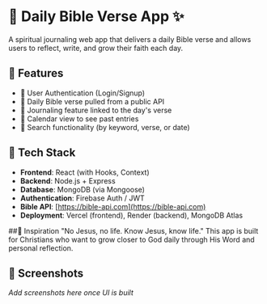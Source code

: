 # 📖 Daily Bible Verse App ✨

A spiritual journaling web app that delivers a daily Bible verse and allows users to reflect, write, and grow their faith each day.

## 🌟 Features
- 🔐 User Authentication (Login/Signup)
- 📖 Daily Bible verse pulled from a public API
- 📝 Journaling feature linked to the day's verse
- 📅 Calendar view to see past entries
- 🔎 Search functionality (by keyword, verse, or date)

## 🚀 Tech Stack
- **Frontend**: React (with Hooks, Context)
- **Backend**: Node.js + Express
- **Database**: MongoDB (via Mongoose)
- **Authentication**: Firebase Auth / JWT
- **Bible API**: [https://bible-api.com](https://bible-api.com)
- **Deployment**: Vercel (frontend), Render (backend), MongoDB Atlas

##🙏 Inspiration
"No Jesus, no life. Know Jesus, know life."
This app is built for Christians who want to grow closer to God daily through His Word and personal reflection.

## 📸 Screenshots
_Add screenshots here once UI is built_

